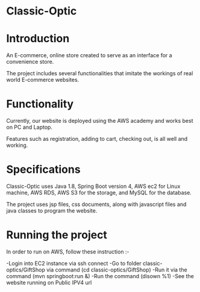# Classic-Optic

# Introduction
An E-commerce, online store created to serve as an interface for a convenience store.

The project includes several functionalities that imitate the workings of real world E-commerce websites.

# Functionality
Currently, our website is deployed using the AWS academy and works best on PC and Laptop.

Features such as registration, adding to cart, checking out, is all well and working.

# Specifications
Classic-Optic uses Java 1.8, Spring Boot version 4, AWS ec2 for Linux machine, AWS RDS, AWS S3 for the storage, and MySQL for the database.

The project uses jsp files, css documents, along with javascript files and java classes to program the website.

# Running the project
In order to run on AWS, follow these instruction :-

-Login into EC2 instance via ssh connect 
-Go to folder classic-optics/GiftShop via command (cd classic-optics/GiftShop)
-Run it via the command (mvn springboot:run &)
-Run the command (disown %1)
-See the website running on Public IPV4 url
